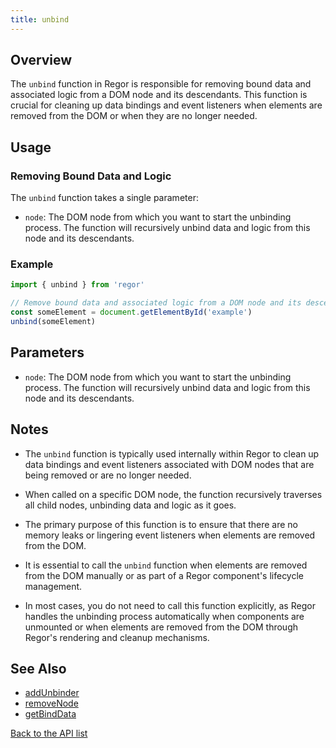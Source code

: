 ```yaml
---
title: unbind
---
```



## Overview

The `unbind` function in Regor is responsible for removing bound data and associated logic from a DOM node and its descendants. This function is crucial for cleaning up data bindings and event listeners when elements are removed from the DOM or when they are no longer needed.

## Usage

### Removing Bound Data and Logic

The `unbind` function takes a single parameter:

- `node`: The DOM node from which you want to start the unbinding process. The function will recursively unbind data and logic from this node and its descendants.

### Example

```javascript
import { unbind } from 'regor'

// Remove bound data and associated logic from a DOM node and its descendants
const someElement = document.getElementById('example')
unbind(someElement)
```

## Parameters

- `node`: The DOM node from which you want to start the unbinding process. The function will recursively unbind data and logic from this node and its descendants.

## Notes

- The `unbind` function is typically used internally within Regor to clean up data bindings and event listeners associated with DOM nodes that are being removed or are no longer needed.

- When called on a specific DOM node, the function recursively traverses all child nodes, unbinding data and logic as it goes.

- The primary purpose of this function is to ensure that there are no memory leaks or lingering event listeners when elements are removed from the DOM.

- It is essential to call the `unbind` function when elements are removed from the DOM manually or as part of a Regor component's lifecycle management.

- In most cases, you do not need to call this function explicitly, as Regor handles the unbinding process automatically when components are unmounted or when elements are removed from the DOM through Regor's rendering and cleanup mechanisms.

## See Also

- [addUnbinder](addUnbinder.md)
- [removeNode](removeNode.md)
- [getBindData](getBindData.md)

[Back to the API list](regor-api.md)
